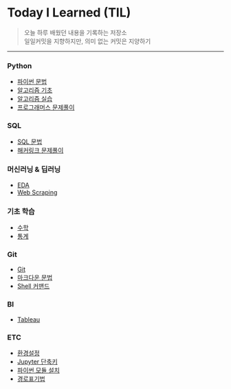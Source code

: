 
# Today I Learned (TIL)
>오늘 하루 배웠던 내용을 기록하는 저장소   
>일일커밋을 지향하지만, 의미 없는 커밋은 지양하기   
----------------------------------------------------------------------------------------------------------------------
### Python
- [파이썬 문법](https://github.com/vive0508/TIL/blob/main/Python/README.md)   
- [알고리즘 기초](https://github.com/vive0508/TIL/blob/main/Algorithm/README.md)    
- [알고리즘 실습](https://github.com/vive0508/TIL/blob/main/Algorithm_practice/README.md)   
- [프로그래머스 문제풀이](https://github.com/vive0508/TIL/tree/main/Coding_Test/%ED%94%84%EB%A1%9C%EA%B7%B8%EB%9E%98%EB%A8%B8%EC%8A%A4) 

### SQL
- [SQL 문법](https://github.com/vive0508/TIL/blob/main/SQL/sql.md)
- [해커링크 문제풀이]()

### 머신러닝 & 딥러닝
- [EDA](https://github.com/vive0508/TIL/blob/main/ML_DL/EDA/README.md)
- [Web Scraping](https://github.com/vive0508/TIL/blob/main/ML_DL/Web_Scraping/README.md)

### 기초 학습
- [수학](https://github.com/vive0508/TIL/blob/main/Basic_Math/basic_math.md)
- [통계](https://github.com/vive0508/TIL/blob/main/Basic_Statistics/README.md)

### Git
- [Git](https://github.com/vive0508/TIL/blob/main/Git/basic_git.md)
- [마크다운 문법](https://github.com/vive0508/TIL/blob/main/ETC/markdown_syntax.md)  
- [Shell 커맨드](https://github.com/vive0508/TIL/blob/main/ETC/shell_commands.md)  

### BI
- [Tableau]()

### ETC
- [환경설정](https://github.com/vive0508/TIL/blob/main/ETC/setting.md)   
- [Jupyter 단축키](https://github.com/vive0508/TIL/blob/main/ETC/jupyter_shortcut.md)   
- [파이썬 모듈 설치](https://github.com/vive0508/TIL/blob/main/ETC/module.md)  
- [경로표기법](https://github.com/vive0508/TIL/blob/main/ETC/.md)

